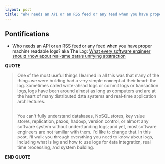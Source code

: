 ```yaml
---
layout: post
title: "Who needs an API or an RSS feed or any feed when you have proper logs? aka The Log: What every software engineer should know about real-time data's unifying abstraction"
---
```


## Pontifications

* Who needs an API or an RSS feed or any feed when you have proper machine readable logs? aka The Log: [What every software engineer should know about real-time data's unifying abstraction](https://engineering.linkedin.com/distributed-systems/log-what-every-software-engineer-should-know-about-real-time-datas-unifying)

**QUOTE**

<blockquote>
 One of the most useful things I learned in all this was that many of the things we were building had a very simple concept at their heart: the log. Sometimes called write-ahead logs or commit logs or transaction logs, logs have been around almost as long as computers and are at the heart of many distributed data systems and real-time application architectures. <br><br />

You can't fully understand databases, NoSQL stores, key value stores, replication, paxos, hadoop, version control, or almost any software system without understanding logs; and yet, most software engineers are not familiar with them. I'd like to change that. In this post, I'll walk you through everything you need to know about logs, including what is log and how to use logs for data integration, real time processing, and system building. 
</blockquote>

**END QUOTE**
